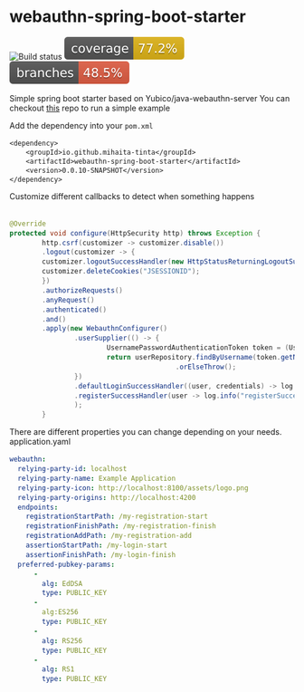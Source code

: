 # webauthn-spring-boot-starter
![Build status](https://github.com/mihaita-tinta/spring-boot-starter-webauthn/actions/workflows/maven.yml/badge.svg?branch=main)
![Code coverage](.github/badges/jacoco.svg)
![Code coverage](.github/badges/branches.svg)

Simple spring boot starter based on Yubico/java-webauthn-server
You can checkout [this](https://github.com/mihaita-tinta/spring-boot-starter-webauthn-demo) repo to run a simple example

Add the dependency into your `pom.xml`
```
<dependency>
    <groupId>io.github.mihaita-tinta</groupId>
    <artifactId>webauthn-spring-boot-starter</artifactId>
    <version>0.0.10-SNAPSHOT</version>
</dependency>
```
Customize different callbacks to detect when something happens

```java

@Override
protected void configure(HttpSecurity http) throws Exception {
        http.csrf(customizer -> customizer.disable())
        .logout(customizer -> {
        customizer.logoutSuccessHandler(new HttpStatusReturningLogoutSuccessHandler());
        customizer.deleteCookies("JSESSIONID");
        })
        .authorizeRequests()
        .anyRequest()
        .authenticated()
        .and()
        .apply(new WebauthnConfigurer()
                .userSupplier(() -> {
                        UsernamePasswordAuthenticationToken token = (UsernamePasswordAuthenticationToken) SecurityContextHolder.getContext().getAuthentication();
                        return userRepository.findByUsername(token.getName())
                                         .orElseThrow();
                })
                .defaultLoginSuccessHandler((user, credentials) -> log.info("login - user: {} with credentials: {}", user, credentials))
                .registerSuccessHandler(user -> log.info("registerSuccessHandler - user: {}", user))
                );
        }
```

There are different properties you can change depending on your needs.
application.yaml

```yaml
webauthn:
  relying-party-id: localhost
  relying-party-name: Example Application
  relying-party-icon: http://localhost:8100/assets/logo.png
  relying-party-origins: http://localhost:4200
  endpoints:
    registrationStartPath: /my-registration-start
    registrationFinishPath: /my-registration-finish
    registrationAddPath: /my-registration-add
    assertionStartPath: /my-login-start
    assertionFinishPath: /my-login-finish
  preferred-pubkey-params:
      -
        alg: EdDSA
        type: PUBLIC_KEY
      -
        alg:ES256
        type: PUBLIC_KEY
      -
        alg: RS256
        type: PUBLIC_KEY
      -
        alg: RS1
        type: PUBLIC_KEY
```
